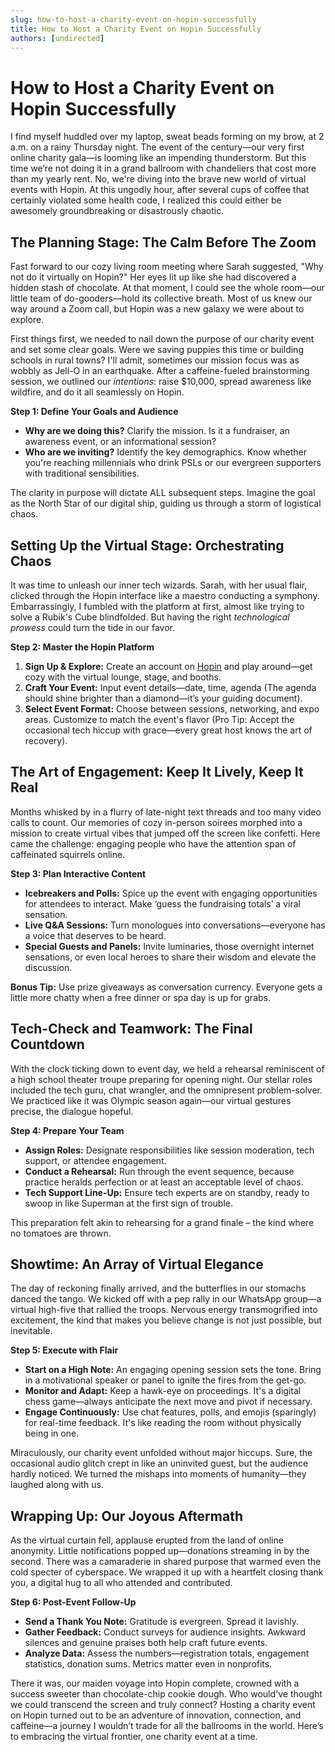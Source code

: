 ```yaml
---
slug: how-to-host-a-charity-event-on-hopin-successfully
title: How to Host a Charity Event on Hopin Successfully
authors: [undirected]
---
```



# How to Host a Charity Event on Hopin Successfully

I find myself huddled over my laptop, sweat beads forming on my brow, at 2 a.m. on a rainy Thursday night. The event of the century—our very first online charity gala—is looming like an impending thunderstorm. But this time we’re not doing it in a grand ballroom with chandeliers that cost more than my yearly rent. No, we're diving into the brave new world of virtual events with Hopin. At this ungodly hour, after several cups of coffee that certainly violated some health code, I realized this could either be awesomely groundbreaking or disastrously chaotic.

## The Planning Stage: The Calm Before The Zoom

Fast forward to our cozy living room meeting where Sarah suggested, "Why not do it virtually on Hopin?" Her eyes lit up like she had discovered a hidden stash of chocolate. At that moment, I could see the whole room—our little team of do-gooders—hold its collective breath. Most of us knew our way around a Zoom call, but Hopin was a new galaxy we were about to explore.

First things first, we needed to nail down the purpose of our charity event and set some clear goals. Were we saving puppies this time or building schools in rural towns? I'll admit, sometimes our mission focus was as wobbly as Jell-O in an earthquake. After a caffeine-fueled brainstorming session, we outlined our *intentions*: raise $10,000, spread awareness like wildfire, and do it all seamlessly on Hopin.

**Step 1: Define Your Goals and Audience**

- **Why are we doing this?** Clarify the mission. Is it a fundraiser, an awareness event, or an informational session?
- **Who are we inviting?** Identify the key demographics. Know whether you're reaching millennials who drink PSLs or our evergreen supporters with traditional sensibilities.

The clarity in purpose will dictate ALL subsequent steps. Imagine the goal as the North Star of our digital ship, guiding us through a storm of logistical chaos.

## Setting Up the Virtual Stage: Orchestrating Chaos

It was time to unleash our inner tech wizards. Sarah, with her usual flair, clicked through the Hopin interface like a maestro conducting a symphony. Embarrassingly, I fumbled with the platform at first, almost like trying to solve a Rubik's Cube blindfolded. But having the right *technological prowess* could turn the tide in our favor.

**Step 2: Master the Hopin Platform**

1. **Sign Up & Explore:** Create an account on [Hopin](https://hopin.com) and play around—get cozy with the virtual lounge, stage, and booths.
2. **Craft Your Event:** Input event details—date, time, agenda (The agenda should shine brighter than a diamond—it’s your guiding document).
3. **Select Event Format:** Choose between sessions, networking, and expo areas. Customize to match the event's flavor (Pro Tip: Accept the occasional tech hiccup with grace—every great host knows the art of recovery).

## The Art of Engagement: Keep It Lively, Keep It Real

Months whisked by in a flurry of late-night text threads and too many video calls to count. Our memories of cozy in-person soirees morphed into a mission to create virtual vibes that jumped off the screen like confetti. Here came the challenge: engaging people who have the attention span of caffeinated squirrels online.

**Step 3: Plan Interactive Content**

- **Icebreakers and Polls:** Spice up the event with engaging opportunities for attendees to interact. Make ‘guess the fundraising totals’ a viral sensation.
- **Live Q&A Sessions:** Turn monologues into conversations—everyone has a voice that deserves to be heard.
- **Special Guests and Panels:** Invite luminaries, those overnight internet sensations, or even local heroes to share their wisdom and elevate the discussion.

**Bonus Tip:** Use prize giveaways as conversation currency. Everyone gets a little more chatty when a free dinner or spa day is up for grabs.

## Tech-Check and Teamwork: The Final Countdown

With the clock ticking down to event day, we held a rehearsal reminiscent of a high school theater troupe preparing for opening night. Our stellar roles included the tech guru, chat wrangler, and the omnipresent problem-solver. We practiced like it was Olympic season again—our virtual gestures precise, the dialogue hopeful.

**Step 4: Prepare Your Team**

- **Assign Roles:** Designate responsibilities like session moderation, tech support, or attendee engagement.
- **Conduct a Rehearsal:** Run through the event sequence, because practice heralds perfection or at least an acceptable level of chaos.
- **Tech Support Line-Up:** Ensure tech experts are on standby, ready to swoop in like Superman at the first sign of trouble.

This preparation felt akin to rehearsing for a grand finale – the kind where no tomatoes are thrown.

## Showtime: An Array of Virtual Elegance

The day of reckoning finally arrived, and the butterflies in our stomachs danced the tango. We kicked off with a pep rally in our WhatsApp group—a virtual high-five that rallied the troops. Nervous energy transmogrified into excitement, the kind that makes you believe change is not just possible, but inevitable.

**Step 5: Execute with Flair**

- **Start on a High Note:** An engaging opening session sets the tone. Bring in a motivational speaker or panel to ignite the fires from the get-go.
- **Monitor and Adapt:** Keep a hawk-eye on proceedings. It's a digital chess game—always anticipate the next move and pivot if necessary.
- **Engage Continuously:** Use chat features, polls, and emojis (sparingly) for real-time feedback. It's like reading the room without physically being in one.

Miraculously, our charity event unfolded without major hiccups. Sure, the occasional audio glitch crept in like an uninvited guest, but the audience hardly noticed. We turned the mishaps into moments of humanity—they laughed along with us.

## Wrapping Up: Our Joyous Aftermath

As the virtual curtain fell, applause erupted from the land of online anonymity. Little notifications popped up—donations streaming in by the second. There was a camaraderie in shared purpose that warmed even the cold specter of cyberspace. We wrapped it up with a heartfelt closing thank you, a digital hug to all who attended and contributed.

**Step 6: Post-Event Follow-Up**

- **Send a Thank You Note:** Gratitude is evergreen. Spread it lavishly.
- **Gather Feedback:** Conduct surveys for audience insights. Awkward silences and genuine praises both help craft future events.
- **Analyze Data:** Assess the numbers—registration totals, engagement statistics, donation sums. Metrics matter even in nonprofits.

There it was, our maiden voyage into Hopin complete, crowned with a success sweeter than chocolate-chip cookie dough. Who would've thought we could transcend the screen and truly connect? Hosting a charity event on Hopin turned out to be an adventure of innovation, connection, and caffeine—a journey I wouldn’t trade for all the ballrooms in the world. Here’s to embracing the virtual frontier, one charity event at a time.